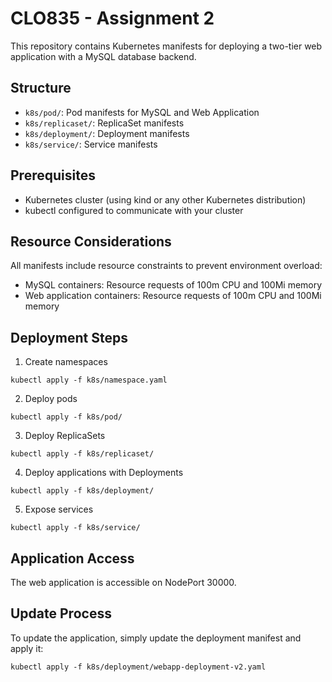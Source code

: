 # CLO835 - Assignment 2

This repository contains Kubernetes manifests for deploying a two-tier web application with a MySQL database backend.

## Structure

- `k8s/pod/`: Pod manifests for MySQL and Web Application
- `k8s/replicaset/`: ReplicaSet manifests
- `k8s/deployment/`: Deployment manifests
- `k8s/service/`: Service manifests

## Prerequisites

- Kubernetes cluster (using kind or any other Kubernetes distribution)
- kubectl configured to communicate with your cluster

## Resource Considerations

All manifests include resource constraints to prevent environment overload:
- MySQL containers: Resource requests of 100m CPU and 100Mi memory
- Web application containers: Resource requests of 100m CPU and 100Mi memory

## Deployment Steps

1. Create namespaces
```
kubectl apply -f k8s/namespace.yaml
```

2. Deploy pods
```
kubectl apply -f k8s/pod/
```

3. Deploy ReplicaSets
```
kubectl apply -f k8s/replicaset/
```

4. Deploy applications with Deployments
```
kubectl apply -f k8s/deployment/
```

5. Expose services
```
kubectl apply -f k8s/service/
```

## Application Access

The web application is accessible on NodePort 30000.

## Update Process

To update the application, simply update the deployment manifest and apply it:
```
kubectl apply -f k8s/deployment/webapp-deployment-v2.yaml
```
